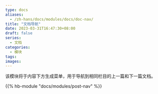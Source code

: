 ```yaml
---
type: docs
aliases:
  - /zh-hans/docs/modules/docs/doc-nav/
title: "文档导航"
date: 2023-03-31T16:47:30+08:00
draft: false
series:
  - 文档
categories:
  - 模块
tags:
images:
---
```


该模块将于内容下方生成菜单，用于导航到相同栏目的上一篇和下一篇文档。

<!--more-->

{{% hb-module "docs/modules/post-nav" %}}
